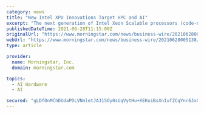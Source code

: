 ```yaml
---
category: news
title: "New Intel XPU Innovations Target HPC and AI"
excerpt: "The next generation of Intel Xeon Scalable processors (code-named “Sapphire Rapids”) will integrate High Bandwidth Memory (HBM). Intel’s X e -HPC-based Ponte Vecchio GPU has powered-on, is in system validation,"
publishedDateTime: 2021-06-28T11:15:00Z
originalUrl: "https://www.morningstar.com/news/business-wire/20210628005138/new-intel-xpu-innovations-target-hpc-and-ai"
webUrl: "https://www.morningstar.com/news/business-wire/20210628005138/new-intel-xpu-innovations-target-hpc-and-ai"
type: article

provider:
  name: Morningstar, Inc.
  domain: morningstar.com

topics:
  - AI Hardware
  - AI

secured: "gLDfOnMChDUdaPDLVNmletJAJ15Oy0sUqVytHu+XEKoiBsXnIufZCqYnr6JxGuQt6Kv5PCxqzdozSGTL9PVOmMaA7JwrVCpR50jppdf6BoDOpnC0MP5aPUdkojGC9pPTqO3hShzqowEvijJjQnGY8oj/zIyfwBOdm8WK5S86HQ6zdsGQD2RzrfNZlLONxkD3SmB2rNbNMa2WP1aVypxo9aJxlqDa7IwSOblktblIXnq3xnLfP6ymJzN5QKAvf06dsPFy6dJYWw/inRMQueNvYDHnQPXSCKnKvyY+29yIWSwvNj0deyuAClagsVZa5UkmibYAfJheICsjjuRkvRrDmaoDt8FkceLqKb3ckUU4sRo=;EiXwEBtwHDBl8fxIculGkA=="
---
```


